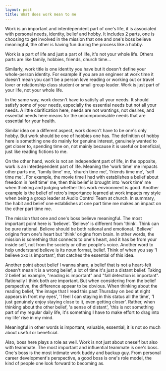 ```yaml
---
layout: post
title: What does work mean to me
---
```

Work is an important and interdependent part of one's life, it is associated with personal needs, identity, belief and hobby. It includes 2 parts, one is choosing to get involved in the mission that one and one's boss believe meaningful, the other is having fun during the process like a hobby. 

Work is a part of life and just a part of life, it's not your whole life. Others parts are like family, hobbies, friends, church time…

Similarly, work title is one identity you have but it doesn't define your whole-person identity. For example if you are an engineer at work time it doesn’t mean you can't be a person love reading or working out or travel lover or relationship class student or small group leader. Work is just part of your life, not your whole life. 

In the same way, work doesn't have to satisfy all your needs. It should satisfy some of your needs, especially the essential needs but not all your needs. A little clarification here, needs are not wantings, not desires, and essential needs here means for the uncompromisable needs that are essential for your health. 

Similar idea on a different aspect, work doesn't have to be one's only hobby. But work should be one of hobbies one has. The definition of hobby here is something one do mainly for genuine interest, genuinely wanted to get closer to, spending time on, not mainly because it is useful or beneficial, just like reading fictions to me. 

On the other hand, work is not an independent part of life, in the opposite, work is an interdependent part of life. Meaning the 'work time' me impacts other parts me, 'family time' me, 'church time me', 'friends time me', 'self time me'.. For example, the movie time I had with <pirates of carribean> establishes a belief about freedom in 'self time' me, then this belief is brought into 'work time' me when thinking and judging whether this work environment is good.   Another example is the belief of retro's importance learned at work impacts my style when being a group leader at Audio Control Team at church. In summary, the habit and belief one establishes at one part time me makes an impact on the other part time me.

The mission that one and one's boss believe meaningful.
The most important point here is 'believe'. 'Believe' is different from 'think'. Think can be pure rational. Believe should be both rational and emotional. 'Believe' origins from one's heart but 'think' origins from brain. In other words, the mission is something that connects to one's heart, and it has be from your inside self, not from the society or other people's voice. Another word to help understand believe is its noun format, belief. Think of when you say 'I believe xxx is important', that catches the essential of this idea. 

Another point about belief I wanna share, a belief that is not a heart-felt doesn't mean it is a wrong belief, a lot of time it's just a distant belief. Taking 2 belief as example, "reading is important" and "fall detection is important". Rationally I think both are important. But when considering from the belief perspective, the difference appear to be obvious. When thinking about the reading belief, 'the image that I read this past Thursday on bed at night appears in front my eyes', 'I feel I can staying in this status all the time', 'I just genuinely enjoy staying close to it, even getting closer'. Rather, when thinking about the other belief, 'a sense of distant', 'this is not something part of my regular daily life, it's something I have to make effort to drag into my life' rise in my mind.

Meaningful in other words is important, valuable, essential, it is not so much about useful or beneficial.    

Also, boss here plays a role as well. Work is not just about oneself but also with teammate. The most important and influential teammate is one's boss. One's boss is the most intimate work buddy and backup guy. From personal career development's perspective, a good boss is one's role model, the kind of people one look forward to becoming as. 

